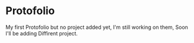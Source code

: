 # Protofolio
My first Protofolio but no project added yet, I'm still working on them,
Soon I'll be adding Diffirent project.
